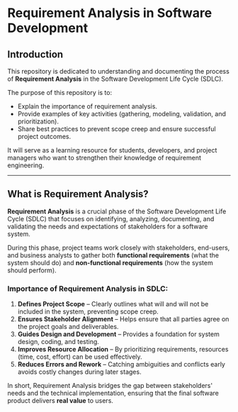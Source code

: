 # Requirement Analysis in Software Development

## Introduction
This repository is dedicated to understanding and documenting the process of **Requirement Analysis** in the Software Development Life Cycle (SDLC).  

The purpose of this repository is to:  
- Explain the importance of requirement analysis.  
- Provide examples of key activities (gathering, modeling, validation, and prioritization).  
- Share best practices to prevent scope creep and ensure successful project outcomes.  

It will serve as a learning resource for students, developers, and project managers who want to strengthen their knowledge of requirement engineering.

---

## What is Requirement Analysis?
**Requirement Analysis** is a crucial phase of the Software Development Life Cycle (SDLC) that focuses on identifying, analyzing, documenting, and validating the needs and expectations of stakeholders for a software system.  

During this phase, project teams work closely with stakeholders, end-users, and business analysts to gather both **functional requirements** (what the system should do) and **non-functional requirements** (how the system should perform).  

### Importance of Requirement Analysis in SDLC:
1. **Defines Project Scope** – Clearly outlines what will and will not be included in the system, preventing scope creep.  
2. **Ensures Stakeholder Alignment** – Helps ensure that all parties agree on the project goals and deliverables.  
3. **Guides Design and Development** – Provides a foundation for system design, coding, and testing.  
4. **Improves Resource Allocation** – By prioritizing requirements, resources (time, cost, effort) can be used effectively.  
5. **Reduces Errors and Rework** – Catching ambiguities and conflicts early avoids costly changes during later stages.  

In short, Requirement Analysis bridges the gap between stakeholders' needs and the technical implementation, ensuring that the final software product delivers **real value** to users.
